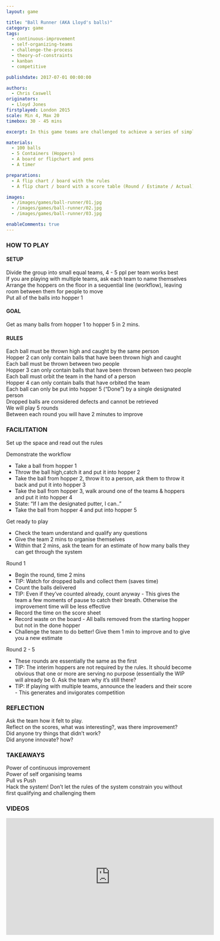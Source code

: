 ```yaml
---
layout: game

title: "Ball Runner (AKA Lloyd's balls)"
category: game
tags:
  - continuous-improvement
  - self-organizing-teams
  - challenge-the-process
  - theory-of-constraints
  - kanban
  - competitive

publishdate: 2017-07-01 00:00:00

authors:
  - Chris Caswell
originators:
  - Lloyd Jones
firstplayed: London 2015
scale: Min 4, Max 20
timebox: 30 - 45 mins

excerpt: In this game teams are challenged to achieve a series of simple tasks as quickly as possible. The game will quickly introduce bottlenecks, which in turn will generate a high amount of work in progress. Teams are given the opportunity to make several attempts, each time taking the opportunity to inspect and adapt. This game was created during ##play14 London 2015

materials:
  - 100 balls
  - 5 Containers (Hoppers)
  - A board or flipchart and pens
  - A timer

preparations:
  - A flip chart / board with the rules
  - A flip chart / board with a score table (Round / Estimate / Actual)

images:
  - /images/games/ball-runner/01.jpg
  - /images/games/ball-runner/02.jpg
  - /images/games/ball-runner/03.jpg

enableComments: true
---
```


### HOW TO PLAY

#### SETUP

Divide the group into small equal teams, 4 - 5 ppl per team works best  
If you are playing with multiple teams, ask each team to name themselves  
Arrange the hoppers on the floor in a sequential line (workflow), leaving room between them for people to move  
Put all of the balls into hopper 1

#### GOAL

Get as many balls from hopper 1 to hopper 5 in 2 mins.

#### RULES

Each ball must be thrown high and caught by the same person  
Hopper 2 can only contain balls that have been thrown high and caught  
Each ball must be thrown between two people  
Hopper 3 can only contain balls that have been thrown between two people  
Each ball must orbit the team in the hand of a person  
Hopper 4 can only contain balls that have orbited the team  
Each ball can only be put into hopper 5 (“Done”) by a single designated person  
Dropped balls are considered defects and cannot be retrieved  
We will play 5 rounds  
Between each round you will have 2 minutes to improve

### FACILITATION

Set up the space and read out the rules

Demonstrate the workflow

- Take a ball from hopper 1
- Throw the ball high,catch it and put it into hopper 2
- Take the ball from hopper 2, throw it to a person, ask them to throw it back and put it into hopper 3
- Take the ball from hopper 3, walk around one of the teams & hoppers and put it into hopper 4
- State: “If I am the designated putter, I can..”
- Take the ball from hopper 4 and put into hopper 5

Get ready to play

- Check the team understand and qualify any questions
- Give the team 2 mins to organise themselves
- Within that 2 mins, ask the team for an estimate of how many balls they can get through the system

Round 1

- Begin the round, time 2 mins
- TIP: Watch for dropped balls and collect them (saves time)
- Count the balls delivered
- TIP: Even if they’ve counted already, count anyway - This gives the team a few moments of pause to catch their breath. Otherwise the improvement time will be less effective
- Record the time on the score sheet
- Record waste on the board - All balls removed from the starting hopper but not in the done hopper
- Challenge the team to do better! Give them 1 min to improve and to give you a new estimate

Round 2 - 5

- These rounds are essentially the same as the first
- TIP: The interim hoppers are not required by the rules. It should become obvious that one or more are serving no purpose (essentially the WIP will already be 0. Ask the team why it’s still there?
- TIP: If playing with multiple teams, announce the leaders and their score - This generates and invigorates competition

### REFLECTION

Ask the team how it felt to play.  
Reflect on the scores, what was interesting?, was there improvement?  
Did anyone try things that didn’t work?  
Did anyone innovate? how?

### TAKEAWAYS

Power of continuous improvement  
Power of self organising teams  
Pull vs Push  
Hack the system! Don’t let the rules of the system constrain you without first qualifying and challenging them

### VIDEOS

<iframe width="560" height="315" src="https://www.youtube.com/embed/DYssyqTkTIw" frameborder="0" allowfullscreen></iframe>
